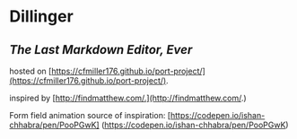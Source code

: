 # Dillinger
## _The Last Markdown Editor, Ever_
hosted on [https://cfmiller176.github.io/port-project/](https://cfmiller176.github.io/port-project/).

inspired by [http://findmatthew.com/.](http://findmatthew.com/.)

Form field animation source of inspiration: [https://codepen.io/ishan-chhabra/pen/PooPGwK] (https://codepen.io/ishan-chhabra/pen/PooPGwK)

